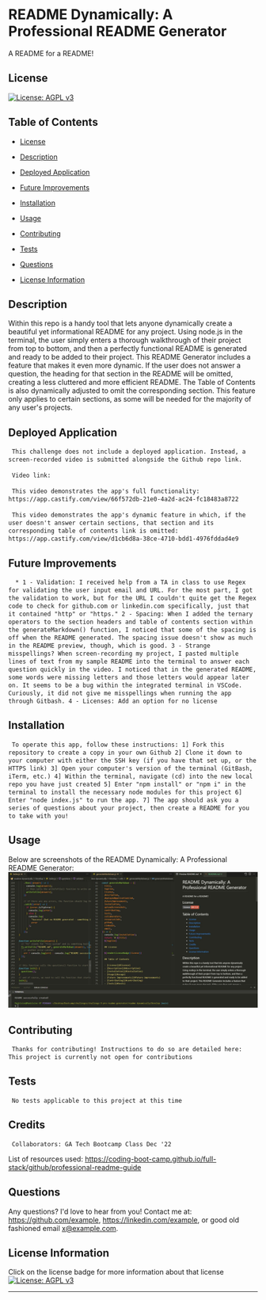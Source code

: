 # README Dynamically: A Professional README Generator
  A README for a README!
  
  ## License
  
  [![License: AGPL v3](https://img.shields.io/badge/License-AGPL_v3-blue.svg)](https://www.gnu.org/licenses/agpl-3.0)
  
  ## Table of Contents
  
  - [License](#license)
  - [Description](#description)
  - [Deployed Application](#deployed-application)
  - [Future Improvements](#future-improvements)
  - [Installation](#installation)
  - [Usage](#usage)
  - [Contributing](#contributing)
  - [Tests](#tests)
  
  - [Questions](#questions)
  - [License Information](#license-information)

  ## Description
  
  Within this repo is a handy tool that lets anyone dynamically create a beautiful yet informational README for any project. Using node.js in the terminal, the user simply enters a thorough walkthrough of their project from top to bottom, and then a perfectly functional README is generated and ready to be added to their project. This README Generator includes a feature that makes it even more dynamic. If the user does not answer a question, the heading for that section in the README will be omitted, creating a less cluttered and more efficient README. The Table of Contents is also dynamically adjusted to omit the corresponding section. This feature only applies to certain sections, as some will be needed for the majority of any user's projects.
  
  ## Deployed Application
     This challenge does not include a deployed application. Instead, a screen-recorded video is submitted alongside the Github repo link.

     Video link:

     This video demonstrates the app's full functionality: https://app.castify.com/view/66f572db-21e0-4a2d-ac24-fc18483a8722

     This video demonstrates the app's dynamic feature in which, if the user doesn't answer certain sections, that section and its corresponding table of contents link is omitted: https://app.castify.com/view/d1cb6d8a-38ce-4710-bdd1-4976fddad4e9

  ## Future Improvements
      * 1 - Validation: I received help from a TA in class to use Regex for validating the user input email and URL. For the most part, I got the validation to work, but for the URL I couldn't quite get the Regex code to check for github.com or linkedin.com specifically, just that it contained "http" or "https." 2 - Spacing: When I added the ternary operators to the section headers and table of contents section within the generateMarkdown() function, I noticed that some of the spacing is off when the README generated. The spacing issue doesn't show as much in the README preview, though, which is good. 3 - Strange misspellings? When screen-recording my project, I pasted multiple lines of text from my sample README into the terminal to answer each question quickly in the video. I noticed that in the generated README, some words were missing letters and those letters would appear later on. It seems to be a bug within the integrated terminal in VSCode. Curiously, it did not give me misspellings when running the app through Gitbash. 4 - Licenses: Add an option for no license

  ## Installation
     To operate this app, follow these instructions: 1] Fork this repository to create a copy in your own Github 2] Clone it down to your computer with either the SSH key (if you have that set up, or the HTTPS link) 3] Open your computer's version of the terminal (GitBash, iTerm, etc.) 4] Within the terminal, navigate (cd) into the new local repo you have just created 5] Enter "npm install" or "npm i" in the terminal to install the necessary node modules for this project 6] Enter "node index.js" to run the app. 7] The app should ask you a series of questions about your project, then create a README for you to take with you!
 
  ## Usage

  Below are screenshots of the README Dynamically: A Professional README Generator:
  ![Professional README Generator screenshot 1](./assets/images/Professional_README_Generator_screenshot_1.JPG)

  ## Contributing
     Thanks for contributing! Instructions to do so are detailed here: This project is currently not open for contributions
  
  ## Tests
     No tests applicable to this project at this time
  
  ## Credits
     Collaborators: GA Tech Bootcamp Class Dec '22
  
  List of resources used: 
     https://coding-boot-camp.github.io/full-stack/github/professional-readme-guide
  
  ## Questions

  Any questions? I'd love to hear from you!
  Contact me at:
  https://github.com/example,
  https://linkedin.com/example,
  or good old fashioned email x@example.com.

  ## License Information

  Click on the license badge for more information about that license [![License: AGPL v3](https://img.shields.io/badge/License-AGPL_v3-blue.svg)](https://www.gnu.org/licenses/agpl-3.0)
  
  ---